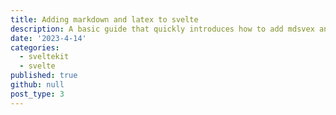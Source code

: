 ```yaml
---
title: Adding markdown and latex to svelte
description: A basic guide that quickly introduces how to add mdsvex and proper markdown latex support to your svelte project.
date: '2023-4-14'
categories:
  - sveltekit
  - svelte
published: true
github: null
post_type: 3
---
```



